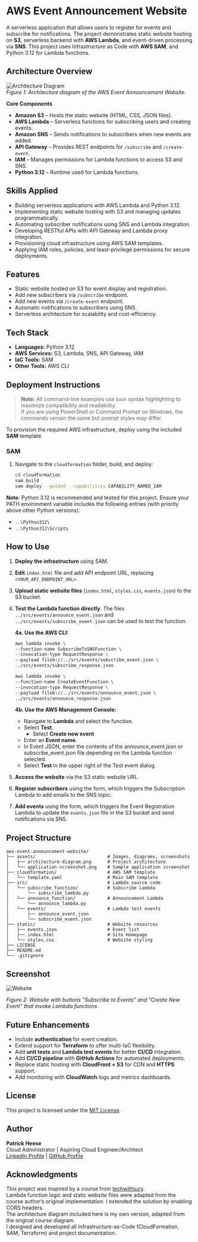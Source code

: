 # AWS Event Announcement Website
A serverless application that allows users to register for events and subscribe for notifications. The project demonstrates static website hosting on **S3**, serverless backend with **AWS Lambda**, and event-driven processing via **SNS**. This project uses Infrastructure as Code with **AWS SAM**, and Python 3.12 for Lambda functions.

## Architecture Overview
![Architecture Diagram](assets/architecture-diagram.png)  
*Figure 1: Architecture diagram of the AWS Event Announcement Website.*

**Core Components**  
- **Amazon S3** – Hosts the static website (HTML, CSS, JSON files).  
- **AWS Lambda** – Serverless functions for subscribing users and creating events.  
- **Amazon SNS** – Sends notifications to subscribers when new events are added.  
- **API Gateway** – Provides REST endpoints for `/subscribe` and `/create-event`.  
- **IAM** – Manages permissions for Lambda functions to access S3 and SNS.  
- **Python 3.12** – Runtime used for Lambda functions.  

## Skills Applied
- Building serverless applications with AWS Lambda and Python 3.12.  
- Implementing static website hosting with S3 and managing updates programmatically.  
- Automating subscriber notifications using SNS and Lambda integration.  
- Developing RESTful APIs with API Gateway and Lambda proxy integration.  
- Provisioning cloud infrastructure using AWS SAM templates.  
- Applying IAM roles, policies, and least-privilege permissions for secure deployments.  

## Features
- Static website hosted on S3 for event display and registration.  
- Add new subscribers via `/subscribe` endpoint.  
- Add new events via `/create-event` endpoint.  
- Automatic notifications to subscribers using SNS.  
- Serverless architecture for scalability and cost-efficiency.  

## Tech Stack
- **Languages:** Python 3.12  
- **AWS Services:** S3, Lambda, SNS, API Gateway, IAM  
- **IaC Tools:** SAM
- **Other Tools:** AWS CLI  

## Deployment Instructions
> **Note:** All command-line examples use `bash` syntax highlighting to maximize compatibility and readability.  
> If you are using PowerShell or Command Prompt on Windows, the commands remain the same but prompt styles may differ.

To provision the required AWS infrastructure, deploy using the included **SAM** template.

### **SAM**
1. Navigate to the `cloudformation` folder, build, and deploy:
   ```bash
   cd cloudformation
   sam build
   sam deploy --guided --capabilities CAPABILITY_NAMED_IAM
   ```

**Note**: Python 3.12 is recommended and tested for this project. Ensure your PATH environment variable includes the following entries (with priority above other Python versions):
- `..\Python312\`
- `..\Python312\Scripts`  

## How to Use
1. **Deploy the infrastructure** using SAM.  
2. **Edit** `index.html` file and add API endpoint URL, replacing `<YOUR_API_ENDPOINT_URL>`.  
3. **Upload static website files** (`index.html`, `styles.css`, `events.json`) to the S3 bucket. 
4. **Test the Lambda function directly**. The files `../src/events/announce_event.json` and `../src/events/subscribe_event.json` can be used to test the function.  

   **4a. Use the AWS CLI:**

     ```bash
     aws lambda invoke \
	 --function-name SubscribeToSNSFunction \
	 --invocation-type RequestResponse \
	 --payload fileb://../src/events/subscribe_event.json \
	 ../src/events/subscribe_response.json
     ```
	 
	 ```bash
     aws lambda invoke \
	 --function-name CreateEventFunction \
	 --invocation-type RequestResponse \
	 --payload fileb://../src/events/announce_event.json \
	 ../src/events/announce_response.json
     ```

   **4b. Use the AWS Management Console:**
   - Navigate to **Lambda** and select the function.  
   - Select **Test**.
	 - Select **Create new event**
   - Enter an **Event name**.
   - In Event JSON, enter the contents of the announce_event.json or subscribe_event.json file depending on the Lambda function selected.
   - Select **Test** in the upper right of the Test event dialog.

5. **Access the website** via the S3 static website URL.  
6. **Register subscribers** using the form, which triggers the Subscription Lambda to add emails to the SNS topic.  
7. **Add events** using the form, which triggers the Event Registration Lambda to update the `events.json` file in the S3 bucket and send notifications via SNS.  

## Project Structure
```plaintext
aws-event-announcement-website/
├── assets/                      	  # Images, diagrams, screenshots
│   ├── architecture-diagram.png      # Project architecture
│   └── application-screenshot.png    # Sample application screenshot
├── cloudformation/                   # AWS SAM template
│   └── template.yaml                 # Main SAM template
├── src/                              # Lambda source code
│   └── subscribe_function/           # Subscribe Lambda
│       └── subscribe_lambda.py
│   └── announce_function/            # Announcement Lambda
│       └── announce_lambda.py
│	└── events/                       # Lambda test events
│   	├── announce_event.json      
│   	└── subscribe_event.json       
├── static/                           # Website resources
│   ├── events.json      		      # Event list
│   ├── index.html      			  # Site Homepage
│   └── styles.css                    # Website styling
├── LICENSE
├── README.md
└── .gitignore
```

## Screenshot
![Website](assets/application-screenshot.png)

*Figure 2: Website with buttons "Subscribe to Events" and "Create New Event" that invoke Lambda functions*.

## Future Enhancements 
- Include **authentication** for event creation.  
- Extend support for **Terraform** to offer multi-IaC flexibility.  
- Add **unit tests** and **Lambda test events** for better **CI/CD** integration.  
- Add **CI/CD pipeline** with **GitHub Actions** for automated deployments.  
- Replace static hosting with **CloudFront + S3** for CDN and **HTTPS** support.  
- Add monitoring with **CloudWatch** logs and metrics dashboards.  

## License
This project is licensed under the [MIT License](LICENSE).  

## Author
**Patrick Heese**  
Cloud Administrator | Aspiring Cloud Engineer/Architect  
[LinkedIn Profile](https://www.linkedin.com/in/patrick-heese/) | [GitHub Profile](https://github.com/patrick-heese)

## Acknowledgments
This project was inspired by a course from [techwithlucy](https://github.com/techwithlucy).  
Lambda function logic and static website files were adapted from the course author’s original implementation. I extended the solution by enabling CORS headers.  
The architecture diagram included here is my own version, adapted from the original course diagram.  
I designed and developed all Infrastructure-as-Code (CloudFormation, SAM, Terraform) and project documentation.  
